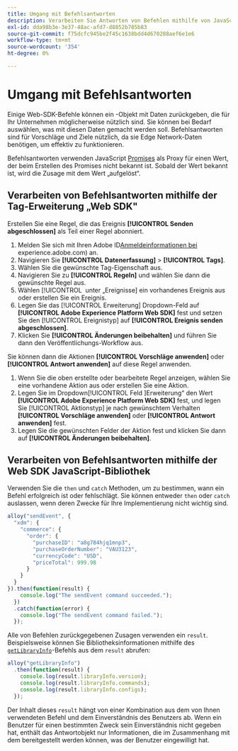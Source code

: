 ```yaml
---
title: Umgang mit Befehlsantworten
description: Verarbeiten Sie Antworten von Befehlen mithilfe von JavaScript-Versprechen.
exl-id: dda98b3e-3e37-48ac-afd7-d8852b785b83
source-git-commit: f75dcfc945be2f45c1638bdd4d670288aef6e1e6
workflow-type: tm+mt
source-wordcount: '354'
ht-degree: 0%

---
```


# Umgang mit Befehlsantworten

Einige Web-SDK-Befehle können ein -Objekt mit Daten zurückgeben, die für Ihr Unternehmen möglicherweise nützlich sind. Sie können bei Bedarf auswählen, was mit diesen Daten gemacht werden soll. Befehlsantworten sind für Vorschläge und Ziele nützlich, da sie Edge Network-Daten benötigen, um effektiv zu funktionieren.

Befehlsantworten verwenden JavaScript [Promises](https://developer.mozilla.org/de-DE/docs/Web/JavaScript/Reference/Global_Objects/Promise) als Proxy für einen Wert, der beim Erstellen des Promises nicht bekannt ist. Sobald der Wert bekannt ist, wird die Zusage mit dem Wert „aufgelöst“.

## Verarbeiten von Befehlsantworten mithilfe der Tag-Erweiterung „Web SDK&quot;

Erstellen Sie eine Regel, die das Ereignis **[!UICONTROL Senden abgeschlossen]** als Teil einer Regel abonniert.

1. Melden Sie sich mit Ihren Adobe ID[Anmeldeinformationen bei &#x200B;](https://experience.adobe.com)experience.adobe.com) an.
1. Navigieren Sie **[!UICONTROL Datenerfassung]** > **[!UICONTROL Tags]**.
1. Wählen Sie die gewünschte Tag-Eigenschaft aus.
1. Navigieren Sie zu **[!UICONTROL Regeln]** und wählen Sie dann die gewünschte Regel aus.
1. Wählen [!UICONTROL &#x200B; unter „Ereignisse] ein vorhandenes Ereignis aus oder erstellen Sie ein Ereignis.
1. Legen Sie das [!UICONTROL Erweiterung] Dropdown-Feld auf **[!UICONTROL Adobe Experience Platform Web SDK]** fest und setzen Sie den [!UICONTROL Ereignistyp] auf **[!UICONTROL Ereignis senden abgeschlossen]**.
1. Klicken Sie **[!UICONTROL Änderungen beibehalten]** und führen Sie dann den Veröffentlichungs-Workflow aus.

Sie können dann die Aktionen **[!UICONTROL Vorschläge anwenden]** oder **[!UICONTROL Antwort anwenden]** auf diese Regel anwenden.

1. Wenn Sie die oben erstellte oder bearbeitete Regel anzeigen, wählen Sie eine vorhandene Aktion aus oder erstellen Sie eine Aktion.
1. Legen Sie im Dropdown[!UICONTROL Feld &#x200B;]Erweiterung“ den Wert **[!UICONTROL Adobe Experience Platform Web SDK]** fest, und legen Sie [!UICONTROL Aktionstyp] je nach gewünschtem Verhalten **[!UICONTROL Vorschläge anwenden]** oder **[!UICONTROL Antwort anwenden]** fest.
1. Legen Sie die gewünschten Felder der Aktion fest und klicken Sie dann auf **[!UICONTROL Änderungen beibehalten]**.

## Verarbeiten von Befehlsantworten mithilfe der Web SDK JavaScript-Bibliothek

Verwenden Sie die `then` und `catch` Methoden, um zu bestimmen, wann ein Befehl erfolgreich ist oder fehlschlägt. Sie können entweder `then` oder `catch` auslassen, wenn deren Zwecke für Ihre Implementierung nicht wichtig sind.

```javascript
alloy("sendEvent", {
  "xdm": {
    "commerce": {
      "order": {
        "purchaseID": "a8g784hjq1mnp3",
        "purchaseOrderNumber": "VAU3123",
        "currencyCode": "USD",
        "priceTotal": 999.98
      }
    }
  }
}).then(function(result) {
    console.log("The sendEvent command succeeded.");
  })
  .catch(function(error) {
    console.log("The sendEvent command failed.");
  });
```

Alle von Befehlen zurückgegebenen Zusagen verwenden ein `result`. Beispielsweise können Sie Bibliotheksinformationen mithilfe des [`getLibraryInfo`](getlibraryinfo.md)-Befehls aus dem `result` abrufen:

```js
alloy("getLibraryInfo")
  .then(function(result) {
    console.log(result.libraryInfo.version);
    console.log(result.libraryInfo.commands);
    console.log(result.libraryInfo.configs);
  });
```

Der Inhalt dieses `result` hängt von einer Kombination aus dem von Ihnen verwendeten Befehl und dem Einverständnis des Benutzers ab. Wenn ein Benutzer für einen bestimmten Zweck sein Einverständnis nicht gegeben hat, enthält das Antwortobjekt nur Informationen, die im Zusammenhang mit dem bereitgestellt werden können, was der Benutzer eingewilligt hat.
